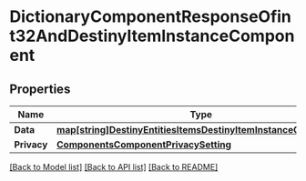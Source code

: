 # DictionaryComponentResponseOfint32AndDestinyItemInstanceComponent

## Properties
Name | Type | Description | Notes
------------ | ------------- | ------------- | -------------
**Data** | [**map[string]DestinyEntitiesItemsDestinyItemInstanceComponent**](Destiny.Entities.Items.DestinyItemInstanceComponent.md) |  | [optional] 
**Privacy** | [**ComponentsComponentPrivacySetting**](Components.ComponentPrivacySetting.md) |  | [optional] 

[[Back to Model list]](../README.md#documentation-for-models) [[Back to API list]](../README.md#documentation-for-api-endpoints) [[Back to README]](../README.md)


